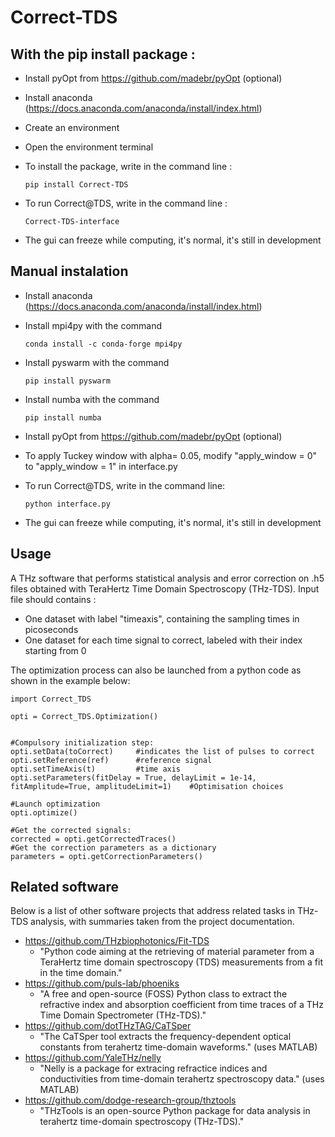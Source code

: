 # Correct-TDS




## With the pip install package :

- Install pyOpt from https://github.com/madebr/pyOpt (optional)

- Install anaconda (https://docs.anaconda.com/anaconda/install/index.html)

- Create an environment

- Open the environment terminal

- To install the package, write in the command line :

	```
	pip install Correct-TDS
	```
- To run Correct@TDS, write in the command line :

	```
 	Correct-TDS-interface
	```
- The gui can freeze while computing, it's normal, it's still in development

## Manual instalation

- Install anaconda (https://docs.anaconda.com/anaconda/install/index.html)

- Install mpi4py with the command

	```
	conda install -c conda-forge mpi4py
	```
- Install pyswarm with the command

	```
	pip install pyswarm
	```
	
- Install numba with the command

	```
	pip install numba
	```	
- Install pyOpt from https://github.com/madebr/pyOpt (optional)

- To apply Tuckey window with alpha= 0.05, modify "apply_window = 0" to "apply_window = 1" in interface.py
	
- To run Correct@TDS, write in the command line:

	```
	python interface.py
	```
- The gui can freeze while computing, it's normal, it's still in development

## Usage

A THz software that performs statistical analysis and error correction on .h5 files obtained with TeraHertz Time Domain Spectroscopy (THz-TDS).
Input file should contains :
 - One dataset with label "timeaxis", containing the sampling times in picoseconds
 - One dataset for each time signal to correct, labeled with their index starting from 0


The optimization process can also be launched from a python code as shown in the example below:

	import Correct_TDS

	opti = Correct_TDS.Optimization()


	#Compulsory initialization step:
	opti.setData(toCorrect)		#indicates the list of pulses to correct
	opti.setReference(ref)		#reference signal
	opti.setTimeAxis(t)			#time axis
	opti.setParameters(fitDelay = True, delayLimit = 1e-14, fitAmplitude=True, amplitudeLimit=1)	#Optimisation choices

	#Launch optimization
	opti.optimize()

	#Get the corrected signals:
	corrected = opti.getCorrectedTraces()
	#Get the correction parameters as a dictionary
	parameters = opti.getCorrectionParameters()



## Related software
Below is a list of other software projects that address related tasks in
THz-TDS analysis, with summaries taken from the project documentation.
- https://github.com/THzbiophotonics/Fit-TDS
  - "Python code aiming at the retrieving of material parameter from a
    TeraHertz time domain spectroscopy (TDS) measurements from a fit in the time
    domain."
- https://github.com/puls-lab/phoeniks
  - "A free and open-source (FOSS) Python class to extract the refractive index
    and absorption coefficient from time traces of a THz Time Domain
    Spectrometer (THz-TDS)."
- https://github.com/dotTHzTAG/CaTSper
  - "The CaTSper tool extracts the frequency-dependent optical constants from
    terahertz time-domain waveforms." (uses MATLAB)
- https://github.com/YaleTHz/nelly
  - "Nelly is a package for extracing refractice indices and conductivities from
    time-domain terahertz spectroscopy data." (uses MATLAB)
- https://github.com/dodge-research-group/thztools
  - "THzTools is an open-source Python package for data analysis in
    terahertz time-domain spectroscopy (THz-TDS)."
